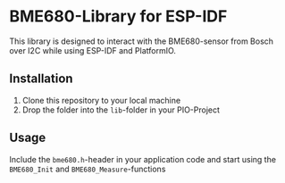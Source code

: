 # BME680-Library for ESP-IDF
This library is designed to interact with the BME680-sensor from Bosch over I2C while using ESP-IDF and PlatformIO.

## Installation
1. Clone this repository to your local machine
2. Drop the folder into the `lib`-folder in your PIO-Project

## Usage
Include the `bme680.h`-header in your application code and start using the `BME680_Init` and `BME680_Measure`-functions
